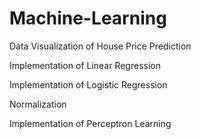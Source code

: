 # Machine-Learning

Data Visualization of House Price Prediction

Implementation of Linear Regression

Implementation of Logistic Regression
 
Normalization

Implementation of Perceptron Learning
